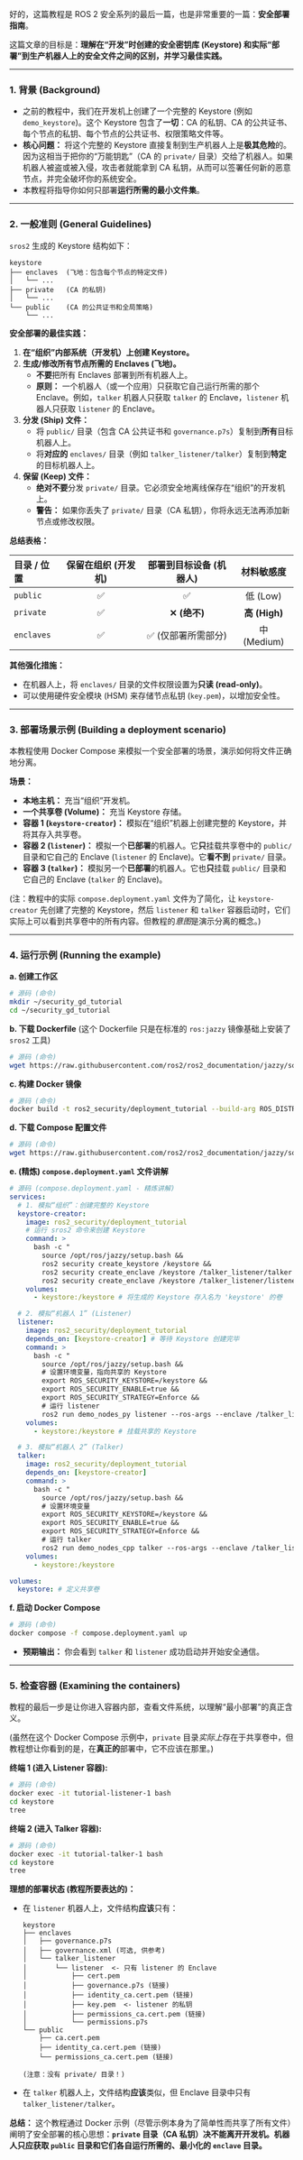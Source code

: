 好的，这篇教程是 ROS 2 安全系列的最后一篇，也是非常重要的一篇：**安全部署指南**。

这篇文章的目标是：**理解在“开发”时创建的安全密钥库 (Keystore) 和实际“部署”到生产机器人上的安全文件之间的区别，并学习最佳实践。**

-----

### 1\. 背景 (Background)

  * 之前的教程中，我们在开发机上创建了一个完整的 Keystore (例如 `demo_keystore`)。这个 Keystore 包含了**一切**：CA 的私钥、CA 的公共证书、每个节点的私钥、每个节点的公共证书、权限策略文件等。
  * **核心问题：** 将这个完整的 Keystore 直接复制到生产机器人上是**极其危险**的。因为这相当于把你的“万能钥匙”（CA 的 `private/` 目录）交给了机器人。如果机器人被盗或被入侵，攻击者就能拿到 CA 私钥，从而可以签署任何新的恶意节点，并完全破坏你的系统安全。
  * 本教程将指导你如何只部署**运行所需的最小文件集**。

-----

### 2\. 一般准则 (General Guidelines)

`sros2` 生成的 Keystore 结构如下：

```
keystore
├── enclaves  (飞地：包含每个节点的特定文件)
│   └── ...
├── private   (CA 的私钥)
│   └── ...
└── public    (CA 的公共证书和全局策略)
    └── ...
```

**安全部署的最佳实践：**

1.  **在“组织”内部系统（开发机）上创建 Keystore。**
2.  **生成/修改所有节点所需的 Enclaves (飞地)。**
      * **不要**把所有 Enclaves 部署到所有机器人上。
      * **原则：** 一个机器人（或一个应用）只获取它自己运行所需的那个 Enclave。例如，`talker` 机器人只获取 `talker` 的 Enclave，`listener` 机器人只获取 `listener` 的 Enclave。
3.  **分发 (Ship) 文件：**
      * 将 `public/` 目录（包含 CA 公共证书和 `governance.p7s`）复制到**所有**目标机器人上。
      * 将**对应的** `enclaves/` 目录（例如 `talker_listener/talker`）复制到**特定**的目标机器人上。
4.  **保留 (Keep) 文件：**
      * **绝对不要**分发 `private/` 目录。它必须安全地离线保存在“组织”的开发机上。
      * **警告：** 如果你丢失了 `private/` 目录（CA 私钥），你将永远无法再添加新节点或修改权限。

**总结表格：**

| 目录 / 位置 | 保留在组织 (开发机) | 部署到目标设备 (机器人) | 材料敏感度 |
| :--- | :---: | :---: | :---: |
| `public` | ✅ | ✅ | 低 (Low) |
| `private` | ✅ | **✕ (绝不)** | **高 (High)** |
| `enclaves`| ✅ | ✅ (仅部署所需部分) | 中 (Medium) |

**其他强化措施：**

  * 在机器人上，将 `enclaves/` 目录的文件权限设置为**只读 (read-only)**。
  * 可以使用硬件安全模块 (HSM) 来存储节点私钥 (`key.pem`)，以增加安全性。

-----

### 3\. 部署场景示例 (Building a deployment scenario)

本教程使用 Docker Compose 来模拟一个安全部署的场景，演示如何将文件正确地分离。

**场景：**

  * **本地主机：** 充当“组织”开发机。
  * **一个共享卷 (Volume)：** 充当 Keystore 存储。
  * **容器 1 (`keystore-creator`)：** 模拟在“组织”机器上创建完整的 Keystore，并将其存入共享卷。
  * **容器 2 (`listener`)：** 模拟一个**已部署**的机器人。它**只**挂载共享卷中的 `public/` 目录和它自己的 Enclave (`listener` 的 Enclave)。它**看不到** `private/` 目录。
  * **容器 3 (`talker`)：** 模拟另一个**已部署**的机器人。它也**只**挂载 `public/` 目录和它自己的 Enclave (`talker` 的 Enclave)。

(注：教程中的实际 `compose.deployment.yaml` 文件为了简化，让 `keystore-creator` 先创建了完整的 Keystore，然后 `listener` 和 `talker` 容器启动时，它们实际上可以看到共享卷中的所有内容。但教程的*意图*是演示分离的概念。)

-----

### 4\. 运行示例 (Running the example)

**a. 创建工作区**

```bash
# 源码 (命令)
mkdir ~/security_gd_tutorial
cd ~/security_gd_tutorial
```

**b. 下载 Dockerfile**
(这个 Dockerfile 只是在标准的 `ros:jazzy` 镜像基础上安装了 `sros2` 工具)

```bash
# 源码 (命令)
wget https://raw.githubusercontent.com/ros2/ros2_documentation/jazzy/source/Tutorials/Advanced/Security/resources/deployment_gd/Dockerfile
```

**c. 构建 Docker 镜像**

```bash
# 源码 (命令)
docker build -t ros2_security/deployment_tutorial --build-arg ROS_DISTRO=jazzy .
```

**d. 下载 Compose 配置文件**

```bash
# 源码 (命令)
wget https://raw.githubusercontent.com/ros2/ros2_documentation/jazzy/source/Tutorials/Advanced/Security/resources/deployment_gd/compose.deployment.yaml
```

**e. (精炼) `compose.deployment.yaml` 文件讲解**

```yaml
# 源码 (compose.deployment.yaml - 精炼讲解)
services:
  # 1. 模拟“组织”：创建完整的 Keystore
  keystore-creator:
    image: ros2_security/deployment_tutorial
    # 运行 sros2 命令来创建 Keystore
    command: >
      bash -c "
        source /opt/ros/jazzy/setup.bash &&
        ros2 security create_keystore /keystore &&
        ros2 security create_enclave /keystore /talker_listener/talker &&
        ros2 security create_enclave /keystore /talker_listener/listener"
    volumes:
      - keystore:/keystore # 将生成的 Keystore 存入名为 'keystore' 的卷

  # 2. 模拟“机器人 1” (Listener)
  listener:
    image: ros2_security/deployment_tutorial
    depends_on: [keystore-creator] # 等待 Keystore 创建完毕
    command: >
      bash -c "
        source /opt/ros/jazzy/setup.bash &&
        # 设置环境变量，指向共享的 Keystore
        export ROS_SECURITY_KEYSTORE=/keystore &&
        export ROS_SECURITY_ENABLE=true &&
        export ROS_SECURITY_STRATEGY=Enforce &&
        # 运行 listener
        ros2 run demo_nodes_py listener --ros-args --enclave /talker_listener/listener"
    volumes:
      - keystore:/keystore # 挂载共享的 Keystore

  # 3. 模拟“机器人 2” (Talker)
  talker:
    image: ros2_security/deployment_tutorial
    depends_on: [keystore-creator]
    command: >
      bash -c "
        source /opt/ros/jazzy/setup.bash &&
        # 设置环境变量
        export ROS_SECURITY_KEYSTORE=/keystore &&
        export ROS_SECURITY_ENABLE=true &&
        export ROS_SECURITY_STRATEGY=Enforce &&
        # 运行 talker
        ros2 run demo_nodes_cpp talker --ros-args --enclave /talker_listener/talker"
    volumes:
      - keystore:/keystore

volumes:
  keystore: # 定义共享卷
```

**f. 启动 Docker Compose**

```bash
# 源码 (命令)
docker compose -f compose.deployment.yaml up
```

  * **预期输出：** 你会看到 `talker` 和 `listener` 成功启动并开始安全通信。

-----

### 5\. 检查容器 (Examining the containers)

教程的最后一步是让你进入容器内部，查看文件系统，以理解“最小部署”的真正含义。

(虽然在这个 Docker Compose 示例中，`private` 目录*实际上*存在于共享卷中，但教程想让你看到的是，在**真正的**部署中，它不应该在那里。)

**终端 1 (进入 Listener 容器):**

```bash
# 源码 (命令)
docker exec -it tutorial-listener-1 bash
cd keystore
tree
```

**终端 2 (进入 Talker 容器):**

```bash
# 源码 (命令)
docker exec -it tutorial-talker-1 bash
cd keystore
tree
```

**理想的部署状态 (教程所要表达的)：**

  * 在 `listener` 机器人上，文件结构**应该**只有：

    ```
    keystore
    ├── enclaves
    │   ├── governance.p7s
    │   ├── governance.xml (可选, 供参考)
    │   └── talker_listener
    │       └── listener  <- 只有 listener 的 Enclave
    │           ├── cert.pem
    │           ├── governance.p7s (链接)
    │           ├── identity_ca.cert.pem (链接)
    │           ├── key.pem  <- listener 的私钥
    │           ├── permissions_ca.cert.pem (链接)
    │           └── permissions.p7s
    └── public
        ├── ca.cert.pem
        ├── identity_ca.cert.pem (链接)
        └── permissions_ca.cert.pem (链接)

    (注意：没有 private/ 目录！)
    ```

  * 在 `talker` 机器人上，文件结构**应该**类似，但 Enclave 目录中只有 `talker_listener/talker`。

**总结：**
这个教程通过 Docker 示例（尽管示例本身为了简单性而共享了所有文件）阐明了安全部署的核心思想：**`private` 目录（CA 私钥）决不能离开开发机。机器人只应获取 `public` 目录和它们各自运行所需的、最小化的 `enclave` 目录。**